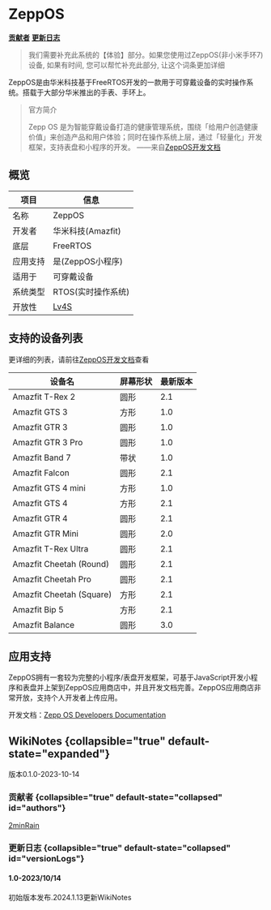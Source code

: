 # ZeppOS

**[贡献者](#authors)**      **[更新日志](#versionLogs)**

> 我们需要补充此系统的【体验】部分。如果您使用过ZeppOS(非小米手环7)设备, 如果有时间, 您可以帮忙补充此部分, 让这个词条更加详细

ZeppOS是由华米科技基于FreeRTOS开发的一款用于可穿戴设备的实时操作系统。搭载于大部分华米推出的手表、手环上。

> 官方简介
>
> Zepp OS 是为智能穿戴设备打造的健康管理系统，围绕「给用户创造健康价值」来创造产品和用户体验；同时在操作系统上层，通过「轻量化」开发框架，支持表盘和小程序的开发。                   ——来自[ZeppOS开发文档](https://docs.zepp.com/zh-cn/docs/intro/)

## 概览

| 项目     | 信息                         |
| -------- | ---------------------------- |
| 名称     | ZeppOS                       |
| 开发者   | 华米科技(Amazfit)            |
| 底层     | FreeRTOS                     |
| 应用支持 | 是(ZeppOS小程序)             |
| 适用于   | 可穿戴设备                   |
| 系统类型 | RTOS(实时操作系统)           |
| 开放性   | [Lv4S](WearableOS.md) |

## 支持的设备列表

更详细的列表，请前往[ZeppOS开发文档](https://docs.zepp.com/zh-cn/docs/reference/related-resources/device-list/)查看

| 设备名                   | 屏幕形状 | 最新版本 |
| ------------------------ | -------- | -------- |
| Amazfit T-Rex 2          | 圆形     | 2.1      |
| Amazfit GTS 3            | 方形     | 1.0      |
| Amazfit GTR 3            | 圆形     | 1.0      |
| Amazfit GTR 3 Pro        | 圆形     | 1.0      |
| Amazfit Band 7           | 带状     | 1.0      |
| Amazfit Falcon           | 圆形     | 2.1      |
| Amazfit GTS 4 mini       | 方形     | 1.0      |
| Amazfit GTS 4            | 方形     | 2.1      |
| Amazfit GTR 4           | 圆形     | 2.1      |
| Amazfit GTR Mini         | 圆形     | 2.0      |
| Amazfit T-Rex Ultra      | 圆形     | 2.1      |
| Amazfit Cheetah (Round)  | 圆形     | 2.1      |
| Amazfit Cheetah Pro      | 圆形     | 2.1      |
| Amazfit Cheetah (Square) | 方形     | 2.1      |
| Amazfit Bip 5            | 方形     | 2.1      |
| Amazfit Balance          | 圆形     | 3.0      |

## 应用支持

ZeppOS拥有一套较为完整的小程序/表盘开发框架，可基于JavaScript开发小程序和表盘并上架到ZeppOS应用商店中，并且开发文档完善。ZeppOS应用商店非常开放，支持个人开发者上传应用。

开发文档：[Zepp OS Developers Documentation](https://docs.zepp.com/zh-cn/docs/intro/)

## WikiNotes {collapsible="true" default-state="expanded"}
版本0.1.0-2023-10-14
### 贡献者 {collapsible="true" default-state="collapsed" id="authors"}
[2minRain](User-2minRain.topic)
### 更新日志 {collapsible="true" default-state="collapsed" id="versionLogs"}
#### 1.0-2023/10/14
初始版本发布.2024.1.13更新WikiNotes
